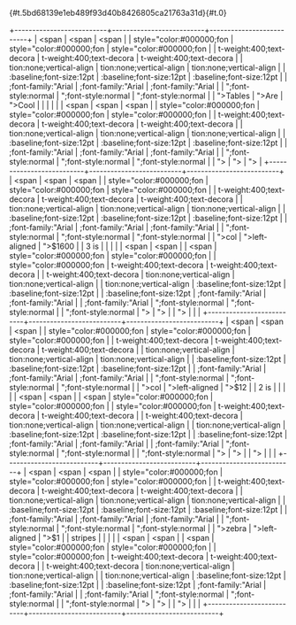 <span
style="color:#000000;font-weight:400;text-decoration:none;vertical-align:baseline;font-size:11pt;font-family:&quot;Arial&quot;;font-style:normal"></span>

[](){#t.5bd68139e1eb489f93d40b8426805ca21763a31d}[](){#t.0}

+--------------------------+--------------------------+--------------------------+
| <span                    | <span                    | <span                    |
| style="color:#000000;fon | style="color:#000000;fon | style="color:#000000;fon |
| t-weight:400;text-decora | t-weight:400;text-decora | t-weight:400;text-decora |
| tion:none;vertical-align | tion:none;vertical-align | tion:none;vertical-align |
| :baseline;font-size:12pt | :baseline;font-size:12pt | :baseline;font-size:12pt |
| ;font-family:&quot;Arial | ;font-family:&quot;Arial | ;font-family:&quot;Arial |
| &quot;;font-style:normal | &quot;;font-style:normal | &quot;;font-style:normal |
| ">Tables</span>          | ">Are</span>             | ">Cool</span>            |
|                          |                          |                          |
| <span                    | <span                    | <span                    |
| style="color:#000000;fon | style="color:#000000;fon | style="color:#000000;fon |
| t-weight:400;text-decora | t-weight:400;text-decora | t-weight:400;text-decora |
| tion:none;vertical-align | tion:none;vertical-align | tion:none;vertical-align |
| :baseline;font-size:12pt | :baseline;font-size:12pt | :baseline;font-size:12pt |
| ;font-family:&quot;Arial | ;font-family:&quot;Arial | ;font-family:&quot;Arial |
| &quot;;font-style:normal | &quot;;font-style:normal | &quot;;font-style:normal |
| "></span>                | "></span>                | "></span>                |
+--------------------------+--------------------------+--------------------------+
| <span                    | <span                    | <span                    |
| style="color:#000000;fon | style="color:#000000;fon | style="color:#000000;fon |
| t-weight:400;text-decora | t-weight:400;text-decora | t-weight:400;text-decora |
| tion:none;vertical-align | tion:none;vertical-align | tion:none;vertical-align |
| :baseline;font-size:12pt | :baseline;font-size:12pt | :baseline;font-size:12pt |
| ;font-family:&quot;Arial | ;font-family:&quot;Arial | ;font-family:&quot;Arial |
| &quot;;font-style:normal | &quot;;font-style:normal | &quot;;font-style:normal |
| ">col                    | ">left-aligned</span>    | ">\$1600</span>          |
| 3 is</span>              |                          |                          |
|                          | <span                    | <span                    |
| <span                    | style="color:#000000;fon | style="color:#000000;fon |
| style="color:#000000;fon | t-weight:400;text-decora | t-weight:400;text-decora |
| t-weight:400;text-decora | tion:none;vertical-align | tion:none;vertical-align |
| tion:none;vertical-align | :baseline;font-size:12pt | :baseline;font-size:12pt |
| :baseline;font-size:12pt | ;font-family:&quot;Arial | ;font-family:&quot;Arial |
| ;font-family:&quot;Arial | &quot;;font-style:normal | &quot;;font-style:normal |
| &quot;;font-style:normal | "></span>                | "></span>                |
| "></span>                |                          |                          |
+--------------------------+--------------------------+--------------------------+
| <span                    | <span                    | <span                    |
| style="color:#000000;fon | style="color:#000000;fon | style="color:#000000;fon |
| t-weight:400;text-decora | t-weight:400;text-decora | t-weight:400;text-decora |
| tion:none;vertical-align | tion:none;vertical-align | tion:none;vertical-align |
| :baseline;font-size:12pt | :baseline;font-size:12pt | :baseline;font-size:12pt |
| ;font-family:&quot;Arial | ;font-family:&quot;Arial | ;font-family:&quot;Arial |
| &quot;;font-style:normal | &quot;;font-style:normal | &quot;;font-style:normal |
| ">col                    | ">left-aligned</span>    | ">\$12</span>            |
| 2 is</span>              |                          |                          |
|                          | <span                    | <span                    |
| <span                    | style="color:#000000;fon | style="color:#000000;fon |
| style="color:#000000;fon | t-weight:400;text-decora | t-weight:400;text-decora |
| t-weight:400;text-decora | tion:none;vertical-align | tion:none;vertical-align |
| tion:none;vertical-align | :baseline;font-size:12pt | :baseline;font-size:12pt |
| :baseline;font-size:12pt | ;font-family:&quot;Arial | ;font-family:&quot;Arial |
| ;font-family:&quot;Arial | &quot;;font-style:normal | &quot;;font-style:normal |
| &quot;;font-style:normal | "></span>                | "></span>                |
| "></span>                |                          |                          |
+--------------------------+--------------------------+--------------------------+
| <span                    | <span                    | <span                    |
| style="color:#000000;fon | style="color:#000000;fon | style="color:#000000;fon |
| t-weight:400;text-decora | t-weight:400;text-decora | t-weight:400;text-decora |
| tion:none;vertical-align | tion:none;vertical-align | tion:none;vertical-align |
| :baseline;font-size:12pt | :baseline;font-size:12pt | :baseline;font-size:12pt |
| ;font-family:&quot;Arial | ;font-family:&quot;Arial | ;font-family:&quot;Arial |
| &quot;;font-style:normal | &quot;;font-style:normal | &quot;;font-style:normal |
| ">zebra                  | ">left-aligned</span>    | ">\$1</span>             |
| stripes</span>           |                          |                          |
|                          | <span                    | <span                    |
| <span                    | style="color:#000000;fon | style="color:#000000;fon |
| style="color:#000000;fon | t-weight:400;text-decora | t-weight:400;text-decora |
| t-weight:400;text-decora | tion:none;vertical-align | tion:none;vertical-align |
| tion:none;vertical-align | :baseline;font-size:12pt | :baseline;font-size:12pt |
| :baseline;font-size:12pt | ;font-family:&quot;Arial | ;font-family:&quot;Arial |
| ;font-family:&quot;Arial | &quot;;font-style:normal | &quot;;font-style:normal |
| &quot;;font-style:normal | "></span>                | "></span>                |
| "></span>                |                          |                          |
+--------------------------+--------------------------+--------------------------+

<span style="font-weight:400"></span>
